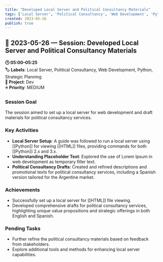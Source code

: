 ```yaml
---
title: "Developed Local Server and Political Consultancy Materials"
tags: ['Local Server', 'Political Consultancy', 'Web Development', 'Python', 'Strategic Planning']
created: 2023-05-26
publish: true
---
```


## 📅 2023-05-26 — Session: Developed Local Server and Political Consultancy Materials

**🕒 05:00–05:25**  
**🏷️ Labels**: Local Server, Political Consultancy, Web Development, Python, Strategic Planning  
**📂 Project**: Dev  
**⭐ Priority**: MEDIUM  


### Session Goal
The session aimed to set up a local server for web development and draft materials for political consultancy services.

### Key Activities
- **Local Server Setup**: A guide was followed to run a local server using [[Python]] for viewing [[HTML]] files, providing commands for both [[Python]] 2.x and 3.x.
- **Understanding Placeholder Text**: Explored the use of Lorem Ipsum in web development as temporary filler text.
- **Political Consultancy Drafts**: Created and refined descriptions and promotional texts for political consultancy services, including a Spanish version tailored for the Argentine market.

### Achievements
- Successfully set up a local server for [[HTML]] file viewing.
- Developed comprehensive drafts for political consultancy services, highlighting unique value propositions and strategic offerings in both English and Spanish.

### Pending Tasks
- Further refine the political consultancy materials based on feedback from stakeholders.
- Explore additional tools and methods for enhancing local server capabilities.
